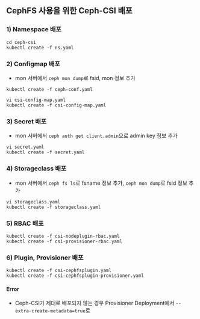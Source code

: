 ## CephFS 사용을 위한 Ceph-CSI 배포
### 1) Namespace 배포
```
cd ceph-csi
kubectl create -f ns.yaml
```

### 2) Configmap 배포
  - mon 서버에서 `ceph mon dump`로 fsid, mon 정보 추가
```
kubectl create -f ceph-conf.yaml

vi csi-config-map.yaml
kubectl create -f csi-config-map.yaml
```

### 3) Secret 배포
  - mon 서버에서 `ceph auth get client.admin`으로 admin key 정보 추가
```
vi secret.yaml
kubectl create -f secret.yaml
```

### 4) Storageclass 배포
  - mon 서버에서 `ceph fs ls`로 fsname 정보 추가, `ceph mon dump`로 fsid 정보 추가
```
vi storageclass.yaml
kubectl create -f storageclass.yaml
```

### 5) RBAC 배포
```
kubectl create -f csi-nodeplugin-rbac.yaml
kubectl create -f csi-provisioner-rbac.yaml
```

### 6) Plugin, Provisioner 배포
```
kubectl create -f csi-cephfsplugin.yaml
kubectl create -f csi-cephfsplugin-provisioner.yaml
```

#### Error
  - Ceph-CSI가 제대로 배포되지 않는 경우 Provisioner Deployment에서 `--extra-create-metadata=true`로 
